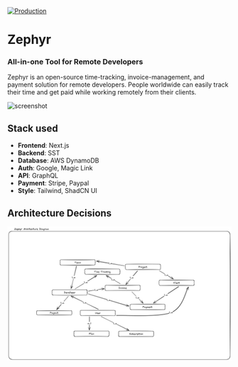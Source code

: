 [![Production](https://github.com/ludehsar/zephyr/actions/workflows/deploy.yml/badge.svg?branch=main)](https://github.com/ludehsar/zephyr/actions/workflows/deploy.yml)

# Zephyr

### All-in-one Tool for Remote Developers

Zephyr is an open-source time-tracking, invoice-management, and payment solution for remote developers. People worldwide can easily track their time and get paid while working remotely from their clients.

<img width="1600" alt="screenshot" src="https://github.com/ludehsar/zephyr/assets/30571483/fd9f15f8-782b-48ad-8e7d-87d83a303659">

## Stack used

- **Frontend**: Next.js
- **Backend**: SST
- **Database**: AWS DynamoDB
- **Auth**: Google, Magic Link
- **API**: GraphQL
- **Payment**: Stripe, Paypal
- **Style**: Tailwind, ShadCN UI

## Architecture Decisions

![High Level Architecture](./docs/HL.png)
